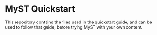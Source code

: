 # MyST Quickstart

This repository contains the files used in the [quickstart guide](https://myst.tools/docs/mystjs/quickstart), and can be used to follow that guide, before trying MyST with your own content.
